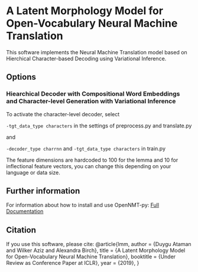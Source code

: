 # A Latent Morphology Model for Open-Vocabulary Neural Machine Translation


This software implements the Neural Machine Translation model based on Hierchical Character-based Decoding using Variational Inference.

## Options

### Hiearchical Decoder with Compositional Word Embeddings and Character-level Generation with Variational Inference 

  To activate the character-level decoder, select

  ```-tgt_data_type characters``` in the settings of preprocess.py and translate.py 

  and

  ```-decoder_type charrnn``` and ```-tgt_data_type characters```  in train.py
  
  The feature dimensions are hardcoded to 100 for the lemma and 10 for inflectional feature vectors, you can change this depending on your language or data size.

## Further information

For information about how to install and use OpenNMT-py:
[Full Documentation](http://opennmt.net/OpenNMT-py/)


## Citation

If you use this software, please cite:
@article{lmm,
  author    = {Duygu Ataman and
               Wilker Aziz and
               Alexandra Birch},
  title     = {A Latent Morphology Model for Open-Vocabulary Neural Machine Translation},
  booktitle = {Under Review as Conference Paper at ICLR},
  year      = {2019},
}
```
